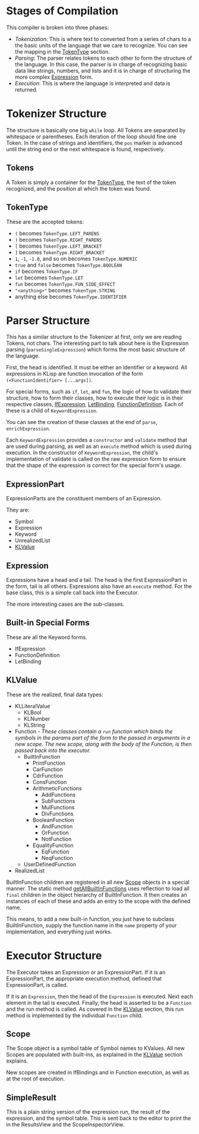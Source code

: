 # Stages of Compilation
This compiler is broken into three phases:
* _Tokenization_: This is where text to converted from a series of chars to a the basic units of the language that we
care to recognize. You can see the mapping in the [TokenType](#TokenType) section.
* _Parsing_: The parser relates tokens to each other to form the structure of the language. In this case, the parser
is in charge of recognizing basic data like strings, numbers, and lists and it is in charge of structuring the more
complex [Expression](#Expression) form.
* _Execution_: This is where the language is interpreted and data is returned.

# Tokenizer Structure
The structure is basically one big `while` loop. All Tokens are separated by whitespace or parentheses. Each iteration
of the loop should fine one Token. In the case of strings and identifiers, the `pos` marker is advanced until the string
end or the next whitespace is found, respectively. 

## Tokens
A Token is simply a container for the [TokenType](#TokenType), the text of the token recognized, and the position at 
which the token was found.

## TokenType
These are the accepted tokens:
* `(` becomes `TokenType.LEFT_PARENS`
* `)` becomes `TokenType.RIGHT_PARENS`
* `[` becomes `TokenType.LEFT_BRACKET`
* `]` becomes `TokenType.RIGHT_BRACKET`
* `1`, `-1`, `-1.0`, and so on becomes `TokenType.NUMERIC`
* `true` and `false` becomes `TokenType.BOOLEAN`
* `if` becomes `TokenType.IF`
* `let` becomes `TokenType.LET`
* `fun` becomes `TokenType.FUN_SIDE_EFFECT`
* `"<anything>"` becomes `TokenType.STRING`
* anything else becomes `TokenType.IDENTIFIER`

# Parser Structure
This has a similar structure to the Tokenizer at first, only we are reading Tokens, not chars. The interesting part to
talk about here is the Expression parsing (`parseSingleExpression`) which forms the most basic structure of the
language.

First, the head is identified. It must be either an identifier or a keyword. All expressions in KLisp are function
invocation of the form `(<FunctionIdentifier> [...args])`.

For special forms, such as `if`, `let`, and `fun`, the logic of how to validate their structure, how to form their
classes, how to execute their logic is in their respective classes, [IfExpression](#IfExpression),
[LetBinding](#LetBinding), [FunctionDefinition](#FunctionDefinition). Each of these is a child of `KeywordExpression`.

You can see the creation of these classes at the end of `parse`, `enrichExpression`.

Each `KeywordExpression` provides a `constructor` and `validate` method that are used during parsing, as well as an
`execute` method which is used during execution. In the constructor of `KeywordExpression`, the child's implementation
of validate is called on the raw expression form to ensure that the shape of the expression is correct for the special
form's usage.

## ExpressionPart
ExpressionParts are the constituent members of an Expression.

They are:
* Symbol
* Expression
* Keyword
* UnrealizedList
* [KLValue](#KLValue)

## Expression
Expressions have a head and a tail. The head is the first ExpressionPart in the form, tail is all others. Expressions also have an `execute` method. For the base class, this is a simple call back into the Executor.

The more interesting cases are the sub-classes.

## Built-in Special Forms
These are all the Keyword forms.
* IfExpression
* FunctionDefinition
* LetBinding

## KLValue
These are the realized, final data types:
* KLLiteralValue
  - KLBool
  - KLNumber
  - KLString
* Function - _These classes contain a `run` function which binds the symbols in the params part of the form to the passed
in arguments in a new scope. The new scope, along with the body of the Function, is then passed back into the executor._
  - BuiltInFunction
      - PrintFunction
      - CarFunction
      - CdrFunction
      - ConsFunction
      - ArithmeticFunctions
        * AddFunctions
        * SubFunctions
        * MulFunctions
        * DivFunctions
      - BooleanFunction
        * AndFunction
        * OrFunction
        * NotFunction
      - EqualityFunction 
        * EqFunction
        * NeqFunction
  - UserDefinedFunction
* RealizedList

BuiltInFunction children are registered in all new [Scope](#Scope) objects in a special manner. The static method 
[getAllBuiltInFunctions](https://github.com/john-patterson/KLispIDE/blob/master/compiler/src/main/kotlin/BuiltInFunction.kt#L14)
uses reflection to load all `final` children in the object hierarchy of BuiltInFunction. It then creates an instances 
of each of these and adds an entry to the scope with the defined name.

This means, to add a new built-in function, you just have to subclass BuiltInFunction, supply the function name in the
`name` property of your implementation, and everything just works.

# Executor Structure
The Executor takes an Expression or an ExpressionPart. If it is an ExpressionPart, the appropriate execution method,
defined that ExpressionPart, is called.

If it is an `Expression`, then the head of the `Expression` is executed. Next each element in the tail is executed. Finally,
the head is asserted to be a `Function` and the run method is called. As covered in the [KLValue](#KLValue) section,
this run method is implemented by the individual `Function` child.
## Scope
The Scope object is a symbol table of Symbol names to KValues. All new Scopes are populated with built-ins, as explained in
the [KLValue](#KLValue) section explains.

New scopes are created in IfBindings and in Function execution, as well as at the root of execution.

## SimpleResult
This is a plain string version of the expression run, the result of the expression, and the symbol table. This is sent
back to the editor to print the in the ResultsView and the ScopeInspectorView.

